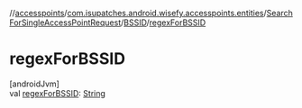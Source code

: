 //[accesspoints](../../../../index.md)/[com.isupatches.android.wisefy.accesspoints.entities](../../index.md)/[SearchForSingleAccessPointRequest](../index.md)/[BSSID](index.md)/[regexForBSSID](regex-for-b-s-s-i-d.md)

# regexForBSSID

[androidJvm]\
val [regexForBSSID](regex-for-b-s-s-i-d.md): [String](https://kotlinlang.org/api/latest/jvm/stdlib/kotlin/-string/index.html)
